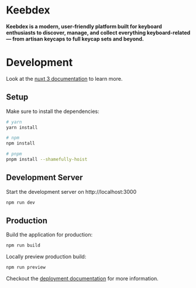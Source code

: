 # Keebdex

**Keebdex is a modern, user-friendly platform built for keyboard enthusiasts to discover, manage, and collect everything keyboard-related — from artisan keycaps to full keycap sets and beyond.**

# Development

Look at the [nuxt 3 documentation](https://nuxt.com/) to learn more.

## Setup

Make sure to install the dependencies:

```bash
# yarn
yarn install

# npm
npm install

# pnpm
pnpm install --shamefully-hoist
```

## Development Server

Start the development server on http://localhost:3000

```bash
npm run dev
```

## Production

Build the application for production:

```bash
npm run build
```

Locally preview production build:

```bash
npm run preview
```

Checkout the [deployment documentation](https://nuxt.com/docs/getting-started/deployment) for more information.
